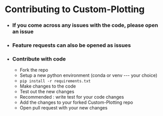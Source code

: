 # Contributing to Custom-Plotting

* ### If you come across any issues with the code, please open an issue

* ### Feature requests can also be opened as issues

* ### Contribute with code 
    * Fork the repo
    * Setup a new python environment (conda or venv --- your choice)
    * `pip install -r requirements.txt`
    * Make changes to the code
    * Test out the new changes
    * Recommended : write test for your code changes
    * Add the changes to your forked Custom-Plotting repo
    * Open pull request with your new changes